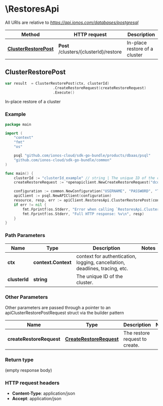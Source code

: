# \RestoresApi

All URIs are relative to *https://api.ionos.com/databases/postgresql*

|Method | HTTP request | Description|
|------------- | ------------- | -------------|
|[**ClusterRestorePost**](RestoresApi.md#ClusterRestorePost) | **Post** /clusters/{clusterId}/restore | In-place restore of a cluster|



## ClusterRestorePost

```go
var result  = ClusterRestorePost(ctx, clusterId)
                      .CreateRestoreRequest(createRestoreRequest)
                      .Execute()
```

In-place restore of a cluster



### Example

```go
package main

import (
    "context"
    "fmt"
    "os"

    psql "github.com/ionos-cloud/sdk-go-bundle/products/dbaas/psql"
    "github.com/ionos-cloud/sdk-go-bundle/common"
)

func main() {
    clusterId := "clusterId_example" // string | The unique ID of the cluster.
    createRestoreRequest := *openapiclient.NewCreateRestoreRequest("dcd31531-3ac8-11eb-9feb-046c59cc737e") // CreateRestoreRequest | The restore request to create.

    configuration := common.NewConfiguration("USERNAME", "PASSWORD", "TOKEN", "HOST_URL")
    apiClient := psql.NewAPIClient(configuration)
    resource, resp, err := apiClient.RestoresApi.ClusterRestorePost(context.Background(), clusterId).CreateRestoreRequest(createRestoreRequest).Execute()
    if err != nil {
        fmt.Fprintf(os.Stderr, "Error when calling `RestoresApi.ClusterRestorePost``: %v\n", err)
        fmt.Fprintf(os.Stderr, "Full HTTP response: %v\n", resp)
    }
}
```

### Path Parameters


|Name | Type | Description  | Notes|
|------------- | ------------- | ------------- | -------------|
|**ctx** | **context.Context** | context for authentication, logging, cancellation, deadlines, tracing, etc.|
|**clusterId** | **string** | The unique ID of the cluster. | |

### Other Parameters

Other parameters are passed through a pointer to an apiClusterRestorePostRequest struct via the builder pattern


|Name | Type | Description  | Notes|
|------------- | ------------- | ------------- | -------------|
| **createRestoreRequest** | [**CreateRestoreRequest**](CreateRestoreRequest.md) | The restore request to create. | |

### Return type

 (empty response body)

### HTTP request headers

- **Content-Type**: application/json
- **Accept**: application/json


